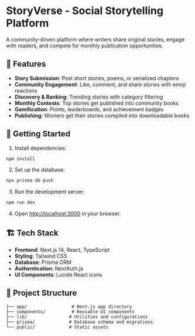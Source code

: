 # StoryVerse - Social Storytelling Platform

A community-driven platform where writers share original stories, engage with readers, and compete for monthly publication opportunities.

## 🌟 Features

- **Story Submission**: Post short stories, poems, or serialized chapters
- **Community Engagement**: Like, comment, and share stories with emoji reactions
- **Discovery & Ranking**: Trending stories with category filtering
- **Monthly Contests**: Top stories get published into community books
- **Gamification**: Points, leaderboards, and achievement badges
- **Publishing**: Winners get their stories compiled into downloadable books

## 🚀 Getting Started

1. Install dependencies:
```bash
npm install
```

2. Set up the database:
```bash
npx prisma db push
```

3. Run the development server:
```bash
npm run dev
```

4. Open [http://localhost:3000](http://localhost:3000) in your browser.

## 🏗️ Tech Stack

- **Frontend**: Next.js 14, React, TypeScript
- **Styling**: Tailwind CSS
- **Database**: Prisma ORM
- **Authentication**: NextAuth.js
- **UI Components**: Lucide React icons

## 📁 Project Structure

```
├── app/                 # Next.js app directory
├── components/          # Reusable UI components
├── lib/                # Utilities and configurations
├── prisma/             # Database schema and migrations
└── public/             # Static assets
```